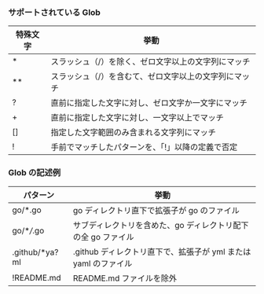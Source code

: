 ### サポートされている Glob

| 特殊文字 | 挙動                                                  |
| -------- | ----------------------------------------------------- |
| \*       | スラッシュ（/）を除く、ゼロ文字以上の文字列にマッチ   |
| \*\*     | スラッシュ（/）を含むて、ゼロ文字以上の文字列にマッチ |
| ?        | 直前に指定した文字に対し、ゼロ文字か一文字にマッチ    |
| +        | 直前に指定した文字に対し、一文字以上でマッチ          |
| []       | 指定した文字範囲のみ含まれる文字列にマッチ            |
| !        | 手前でマッチしたパターンを、「!」以降の定義で否定     |

### Glob の記述例

| パターン        | 挙動                                                            |
| --------------- | --------------------------------------------------------------- |
| go/\*.go        | go ディレクトリ直下で拡張子が go のファイル                     |
| go/\*_/_.go     | サブディレクトリを含めた、go ディレクトリ配下の全 go ファイル   |
| .github/\*ya?ml | .github ディレクトリ直下で、拡張子が yml または yaml のファイル |
| !README.md      | README.md ファイルを除外                                        |
